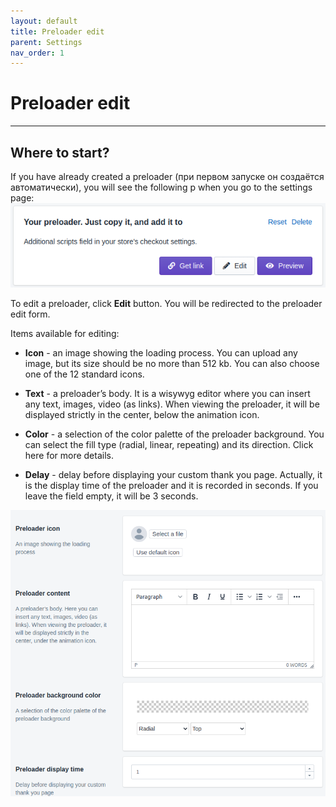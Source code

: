 ```yaml
---
layout: default
title: Preloader edit
parent: Settings
nav_order: 1
---
```


# Preloader edit
---

## Where to start?
If you have already created a preloader (при первом запуске он создаётся автоматически), you will see the following p when you go to the settings page:
<span class="doc_image">![edit](/assets/images/settings/preloader_link.png)</span>

To edit a preloader, click <strong>Edit</strong> button. You will be redirected to the preloader edit form.

Items available for editing:

* <strong>Icon</strong> - an image showing the loading process. You can upload any image, but its size should be no more than 512 kb. You can also choose one of the 12 standard icons.

* <strong>Text</strong> - a preloader’s body. It is a wisywyg editor where you can insert any text, images, video (as links). When viewing the preloader, it will be displayed strictly in the center, below the animation icon.

* <strong>Color</strong> - a selection of the color palette of the preloader background. You can select the fill type (radial, linear, repeating) and its direction. Click here for more details.

* <strong>Delay</strong> - delay before displaying your custom thank you page. Actually, it is the display time of the preloader and it is recorded in seconds. If you leave the field empty, it will be 3 seconds.

<span class="doc_image">![editform](/assets/images/settings/create_form.png)</span>
